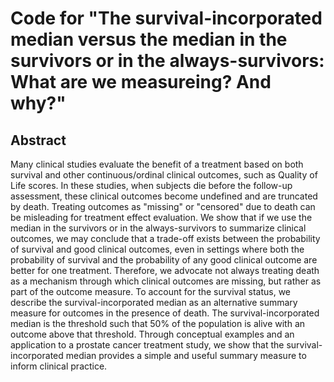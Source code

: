 # Code for "The survival-incorporated median versus the median in the survivors or in the always-survivors: What are we measureing? And why?"


## Abstract

Many clinical studies evaluate the benefit of a treatment based on both survival and other continuous/ordinal clinical outcomes, such as Quality of Life scores. In these studies, when subjects die before the follow-up assessment, these clinical outcomes become undefined and are truncated by death. Treating outcomes as "missing" or "censored" due to death can be misleading for treatment effect evaluation. We show that if we use the median in the survivors or in the always-survivors to summarize clinical outcomes, we may conclude that a trade-off exists between the probability of survival and good clinical outcomes, even in settings where both the probability of survival and the probability of any good clinical outcome are better for one treatment. Therefore, we advocate not always treating death as a mechanism through which clinical outcomes are missing, but rather as part of the outcome measure. To account for the survival status, we describe the survival-incorporated median as an alternative summary measure for outcomes in the presence of death. The survival-incorporated median is the threshold such that 50% of the population is alive with an outcome above that threshold. Through conceptual examples and an application to a prostate cancer treatment study, we show that the survival-incorporated median provides a simple and useful summary measure to inform clinical practice.

